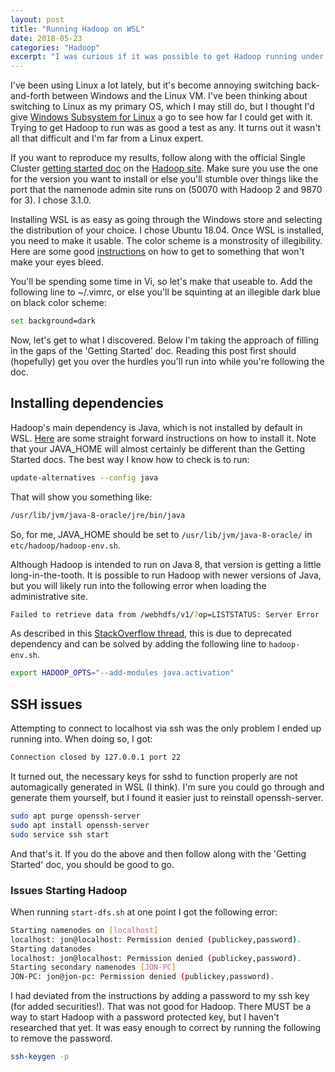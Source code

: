 ```yaml
---
layout: post
title: "Running Hadoop on WSL"
date: 2018-05-23
categories: "Hadoop"
excerpt: "I was curious if it was possible to get Hadoop running under Windows Subsystem for Linux. It is."
---
```


I've been using Linux a lot lately, but it's become annoying switching back-and-forth between Windows and the Linux VM. I've been thinking about switching to Linux as my primary OS, which I may still do, but I thought I'd give [Windows Subsystem for Linux](https://docs.microsoft.com/en-us/windows/wsl/about) a go to see how far I could get with it. Trying to get Hadoop to run was as good a test as any. It turns out it wasn't all that difficult and I'm far from a Linux expert.

If you want to reproduce my results, follow along with the official Single Cluster [getting started doc](https://hadoop.apache.org/docs/r3.1.0/hadoop-project-dist/hadoop-common/SingleCluster.html) on the [Hadoop site](https://hadoop/apache.org). Make sure you use the one for the version you want to install or else you'll stumble over things like the port that the namenode admin site runs on (50070 with Hadoop 2 and 9870 for 3). I chose 3.1.0.

Installing WSL is as easy as going through the Windows store and selecting the distribution of your choice. I chose Ubuntu 18.04. Once WSL is installed, you need to make it usable. The color scheme is a monstrosity of illegibility. Here are some good [instructions](https://medium.com/@iraklis/fixing-dark-blue-colors-on-windows-10-ubuntu-bash-c6b009f8b97c) on how to get to something that won't make your eyes bleed.

You'll be spending some time in Vi, so let's make that useable to. Add the following line to ~/.vimrc, or else you'll be squinting at an illegible dark blue on black color scheme:

```bash
set background=dark
```

Now, let's get to what I discovered. Below I'm taking the approach of filling in the gaps of the 'Getting Started' doc. Reading this post first should (hopefully) get you over the hurdles you'll run into while you're following the doc. 

## Installing dependencies

Hadoop's main dependency is Java, which is not installed by default in WSL. [Here](https://www.digitalocean.com/community/tutorials/how-to-install-java-with-apt-get-on-ubuntu-16-04) are some straight forward instructions on how to install it. Note that your JAVA_HOME will almost certainly be different than the Getting Started docs. The best way I know how to check is to run:

```bash
update-alternatives --config java
```

That will show you something like:

```bash
/usr/lib/jvm/java-8-oracle/jre/bin/java
```

So, for me, JAVA_HOME should be set to `/usr/lib/jvm/java-8-oracle/` in `etc/hadoop/hadoop-env.sh`.

Although Hadoop is intended to run on Java 8, that version is getting a little long-in-the-tooth. It is possible to run Hadoop with newer versions of Java, but you will likely run into the following error when loading the administrative site.

``` bash
Failed to retrieve data from /webhdfs/v1/?op=LISTSTATUS: Server Error
```

As described in this [StackOverflow thread](https://stackoverflow.com/questions/48735869/error-failed-to-retrieve-data-from-webhdfs-v1-op-liststatus-server-error-wh), this is due to deprecated dependency and can be solved by adding the following line to `hadoop-env.sh`.

``` bash
export HADOOP_OPTS="--add-modules java.activation"
```

## SSH issues

Attempting to connect to localhost via ssh was the only problem I ended up running into. When doing so, I got:

``` bash
Connection closed by 127.0.0.1 port 22
```

It turned out, the necessary keys for sshd to function properly are not automagically generated in WSL (I think). I'm sure you could go through and generate them yourself, but I found it easier just to reinstall openssh-server.

``` bash
sudo apt purge openssh-server
sudo apt install openssh-server
sudo service ssh start
```

And that's it. If you do the above and then follow along with the 'Getting Started' doc, you should be good to go. 

### Issues Starting Hadoop

When running `start-dfs.sh` at one point I got the following error:

``` bash
Starting namenodes on [localhost]
localhost: jon@localhost: Permission denied (publickey,password).
Starting datanodes
localhost: jon@localhost: Permission denied (publickey,password).
Starting secondary namenodes [JON-PC]
JON-PC: jon@jon-pc: Permission denied (publickey,password).
```

I had deviated from the instructions by adding a password to my ssh key (for added securities!). That was not good for Hadoop. There MUST be a way to start Hadoop with a password protected key, but I haven't researched that yet. It was easy enough to correct by running the following to remove the password.

``` bash
ssh-keygen -p
```